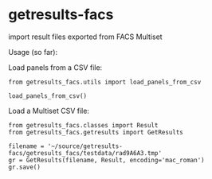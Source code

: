 # getresults-facs

import result files exported from FACS Multiset

Usage (so far):

Load panels from a CSV file:

    from getresults_facs.utils import load_panels_from_csv
    
    load_panels_from_csv()
    
Load a Multiset CSV file:

    from getresults_facs.classes import Result
    from getresults_facs.getresults import GetResults
    
    filename = '~/source/getresults-facs/getresults_facs/testdata/rad9A6A3.tmp'
    gr = GetResults(filename, Result, encoding='mac_roman')
    gr.save()
